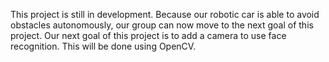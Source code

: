 This project is still in development.
Because our robotic car is able to avoid obstacles autonomously, our group can now move to the next goal of this project.
Our next goal of this project is to add a camera to use face recognition.
This will be done using OpenCV.
